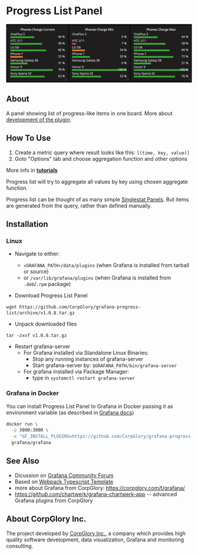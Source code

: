 # Progress List Panel

<img src="https://github.com/CorpGlory/grafana-progress-list/blob/master/src/assets/screenshot_main.png">

## About

A panel showing list of progress-like items in one board. More about [development of the plugin](https://corpglory.com/s/grafana-progress-list/).

## How To Use

1. Create a metric query where result looks like this: `[(time, key, value)]`
2. Goto "Options" tab and choose aggregation function and other options

More info in [**tutorials**](https://github.com/CorpGlory/grafana-progress-list/wiki)

Progress list will try to aggregate all values by key using chosen aggregate function.

Progress list can be thought of as many simple [Singlestat Panels](http://docs.grafana.org/features/panels/singlestat/). But items are generated from the query, rather than defined manually.


## Installation

### Linux
- Navigate to either: 
  - `<GRAFANA_PATH>/data/plugins` (when Grafana is installed from tarball or source) 
  - or `/var/lib/grafana/plugins` (when Grafana is installed from `.deb`/`.rpm` package)

- Download Progress List Panel
```
wget https://github.com/CorpGlory/grafana-progress-list/archive/v1.0.8.tar.gz
```

- Unpack downloaded files
```
tar -zxvf v1.0.8.tar.gz
```

- Restart grafana-server
  - For Grafana installed via Standalone Linux Binaries:
    - Stop any running instances of grafana-server
    - Start grafana-server by:
      ```$GRAFANA_PATH/bin/grafana-server```
  - For grafana installed via Package Manager:
    - type in ```systemctl restart grafana-server```

### Grafana in Docker
You can install Progress List Panel to Grafana in Docker passing it as environment variable (as described in [Grafana docs](http://docs.grafana.org/installation/docker/#installing-plugins-from-other-sources))

```bash
docker run \
  -p 3000:3000 \
  -e "GF_INSTALL_PLUGINS=https://github.com/CorpGlory/grafana-progress-list/archive/v1.0.8.zip;corpglory-progresslist-panel" \
  grafana/grafana
```

## See Also
* Dicussion on [Grafana Community Forum](https://community.grafana.com/t/progress-list-panel/3286)
* Based on [Webpack Typescript Template](https://github.com/CorpGlory/grafana-plugin-template-webpack-typescript)
* more about Grafana from CorpGlory: https://corpglory.com/t/grafana/
* https://github.com/chartwerk/grafana-chartwerk-app -- advanced Grafana plugins from CorpGlory

## About CorpGlory Inc.
The project developed by [CorpGlory Inc.](https://corpglory.com/), a company which provides high quality software development, data visualization, Grafana and monitoring consulting.
